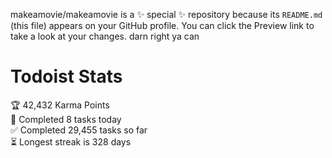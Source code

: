 makeamovie/makeamovie is a ✨ special ✨ repository because its `README.md` (this file) appears on your GitHub profile.
You can click the Preview link to take a look at your changes. darn right ya can

# Todoist Stats

<!-- TODO-IST:START -->
🏆  42,432 Karma Points           
🌸  Completed 8 tasks today           
✅  Completed 29,455 tasks so far           
⏳  Longest streak is 328 days
<!-- TODO-IST:END -->